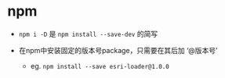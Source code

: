npm
===

- `npm i -D` 是 `npm install --save-dev` 的简写

- 在npm中安装固定的版本号package，只需要在其后加 ‘@版本号’
  - eg. `npm install --save esri-loader@1.0.0`